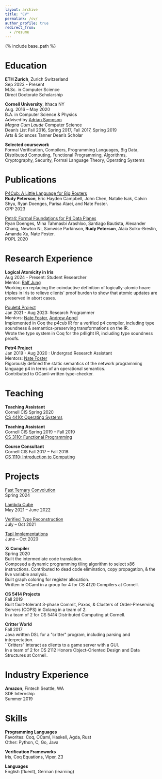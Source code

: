 ```yaml
---
layout: archive
title: "CV"
permalink: /cv/
author_profile: true
redirect_from:
  - /resume
---
```


{% include base_path %}

Education
======
**ETH Zurich**, Zurich Switzerland\
Sep 2023 - Present\
M.Sc. in Computer Science\
Direct Doctorate Scholarship

**Cornell University**, Ithaca NY\
Aug. 2016 – May 2020\
B.A. in Computer Science & Physics\
Advised by [Adrian Sampson](https://www.cs.cornell.edu/~asampson/)\
_Magna Cum Laude_ Computer Science\
Dean’s List Fall 2016, Spring 2017, Fall 2017, Spring 2019\
Arts & Sciences Tanner Dean’s Scholar

**Selected coursework**\
Formal Verification, Compilers, Programming Languages, Big Data,\
Distributed Computing, Functional Programming, Algorithms,\
Cryptography, Security, Formal Language Theory, Operating Systems

Publications
======
[P4Cub: A Little Language for Big Routers](http://rudynicolop.github.io/publications/2023-01-11-p4cub)\
**Rudy Peterson**, Eric Hayden Campbell, John Chen, Natalie Isak, Calvin Shyu, Ryan Doenges, Parisa Ataei, and Nate Foster.\
CPP 2023

[Petr4: Formal Foundations for P4 Data Planes](http://rudynicolop.github.io/publications/2021-01-04-petr4)\
Ryan Doenges, Mina Tahmasbi Arashloo, Santiago Bautista, Alexander Chang, Newton Ni, Samwise Parkinson, **Rudy Peterson**, Alaia Solko-Breslin, Amanda Xu, Nate Foster.\
POPL 2020

Research Experience
======
**Logical Atomicity in Iris**\
Aug 2024 - Present: Student Researcher\
Mentor: [Ralf Jung](https://research.ralfj.de/)\
Working on replacing the coinductive definition of logically-atomic hoare triples in Iris to relieve clients' proof burden to show that atomic updates are preserved in abort cases.

[Poulet4 Project](https://github.com/verified-network-toolchain/petr4)\
Jan 2021 - Aug 2023: Research Programmer\
Mentors: [Nate Foster](https://www.cs.cornell.edu/~jnfoster/), [Andrew Appel](https://www.cs.princeton.edu/~appel/)\
Implemented in Coq the p4cub IR for a verified p4 compiler, including type soundness & semantics-preserving transformations on the IR.\
Wrote the type system in Coq for the p4light IR, including type soundness proofs.

**Petr4 Project**\
Jan 2019 - Aug 2020 : Undergrad Research Assistant\
Mentors: [Nate Foster](https://www.cs.cornell.edu/~jnfoster/)\
Rigorously defined the static semantics of the network programming language p4 in terms of an operational semantics.\
Contributed to OCaml-written type-checker.

Teaching
======
**Teaching Assistant**\
Cornell CIS Spring 2020\
[CS 4410: Operating Systems](https://www.cs.cornell.edu/courses/cs4410/2020sp/)

**Teaching Assistant**\
Cornell CIS Spring 2019 – Fall 2019\
[CS 3110: Functional Programming](https://www.cs.cornell.edu/courses/cs3110/2019fa/)

**Course Consultant**\
Cornell CIS Fall 2017 – Fall 2018\
[CS 1110: Introduction to Computing](https://www.cs.cornell.edu/courses/cs1110/2018fa/index.php)

Projects
======
[Fast Ternary Convolution](https://github.com/lucat1/fast-ternary-convolution)\
Spring 2024

[Lambda Cube](https://github.com/rudynicolop/Lambda-Calculi-Coq)\
May 2021 – June 2022

[Verified Type Reconstruction](https://github.com/rudynicolop/Type-Reconstruction)\
July – Oct 2021

[Tapl Implementations](https://github.com/rudynicolop/TAPL-Coq)\
June – Oct 2020

**Xi Compiler**\
Spring 2020\
Built the intermediate code translation.\
Composed a dynamic programming tiling algorithm to select x86 instructions. Contributed to dead code elimination, copy propagation, & the live variable analysis.\
Built graph coloring for register allocation.\
Written in OCaml in a group for 4 for CS 4120 Compilers at Cornell.

**CS 5414 Projects**\
Fall 2019\
Built fault-tolerant 3-phase Commit, Paxos, & Clusters of Order-Preserving Servers (COPS) in Golang in a team of 2.\
In a team of 2 for CS 5414 Distributed Computing at Cornell.

**Critter World**\
Fall 2017\
Java written DSL for a "critter" program, including parsing and interpretation.\
``Critters" interact as clients to a game server with a GUI.\
In a team of 2 for CS 2112 Honors Object-Oriented Design and Data Structures at Cornell.

Industry Experience
======
**Amazon**, Fintech Seattle, WA\
SDE Internship\
Summer 2019

Skills
======
**Programming Languages**\
Favorites: Coq, OCaml, Haskell, Agda, Rust\
Other: Python, C, Go, Java

**Verification Frameworks**\
Iris, Coq Equations, Viper, Z3

**Languages**\
English (fluent), German (learning)
